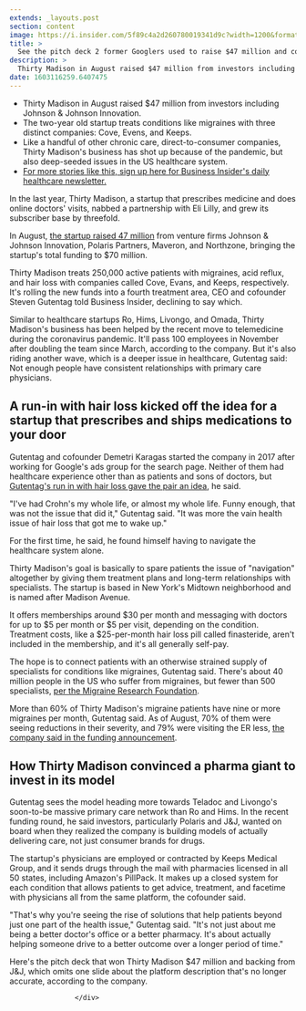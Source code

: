 ```yaml
--- 
extends: _layouts.post 
section: content 
image: https://i.insider.com/5f89c4a2d260780019341d9c?width=1200&format=jpeg 
title: > 
  See the pitch deck 2 former Googlers used to raise $47 million and convince Johnson & Johnson to bet on the hottest part of healthcare 
description: > 
  Thirty Madison in August raised $47 million from investors including Johnson & Johnson Innovation.Thirty Madison treats 250,000 active patients with migraines, acid reflux, and hair loss with companies called Cove, Evans, and Keeps, respectively.Treatment costs, like a $25-per-month hair loss pill called finasteride, aren't included in the membership, and it's all generally self-pay."That's why you're seeing the rise of solutions that help patients beyond just one part of the health issue," Gutentag said.Here's the pitch deck that won Thirty Madison $47 million and backing from J&J, which omits one slide about the platform description that's no longer accurate, according to the company. 
date: 1603116259.6407475 
--- 
```

<div><ul class="summary-list">
<li>Thirty Madison in August raised $47 million from investors including Johnson &amp; Johnson Innovation.</li>
<li>The two-year old startup treats conditions like migraines with three distinct companies: Cove, Evens, and Keeps.</li>
<li>Like a handful of other chronic care, direct-to-consumer companies, Thirty Madison's business has shot up because of the pandemic, but also deep-seeded issues in the US healthcare system.</li>
<li><a href="http://newsletter.businessinsider.com/join/4np/newsletter.businessinsider.com/join/4np/insider-healthcare">For more stories like this, sign up here for Business Insider's daily healthcare newsletter.</a></li>
</ul>
<p id="gpt-slideshow-healthcare-mobile_in_post_ad-fluid-1" class="ad ad-wrapper fluid in-post only-mobile"></p>

<p id="gpt-slideshow-healthcare-desktop_in_post_ad-fluid-1" class="ad ad-wrapper fluid in-post only-desktop"></p>
<p>In the last year, Thirty Madison, a startup that prescribes medicine and does online doctors' visits, nabbed a partnership with Eli Lilly, and grew its subscriber base by threefold.</p><p>In August, <a href="https://www.prnewswire.com/news-releases/thirty-madison-raises-47m-in-series-b-financing-from-polaris-partners-johnson--johnson-innovation--jjdc-inc-and-existing-investors-301112415.html?tc=eml_cleartime">the startup raised 47 million</a> from venture firms Johnson &amp; Johnson Innovation, Polaris Partners, Maveron, and Northzone, bringing the startup's total funding to $70 million.&#160;</p><p>Thirty Madison treats 250,000 active patients with migraines, acid reflux, and hair loss with companies called Cove, Evans, and Keeps, respectively. It's rolling the new funds into a fourth treatment area, CEO and cofounder Steven Gutentag told Business Insider, declining to say which.</p><p>Similar to healthcare startups Ro, Hims, Livongo, and Omada, Thirty Madison's business has been helped by the recent move to telemedicine during the coronavirus pandemic. It'll pass 100 employees in November after doubling the team since March, according to the company. But it's also riding another wave, which is a deeper issue in healthcare, Gutentag said: Not enough people have consistent relationships with primary care physicians.&#160;</p><h2>A run-in with hair loss kicked off the idea for a startup that prescribes and ships medications to your door</h2><p>Gutentag and cofounder Demetri Karagas started the company in 2017 after working for Google's ads group for the search page. Neither of them had healthcare experience other than as patients and sons of doctors, but <a href="https://www.businessinsider.com/keeps-direct-to-consumer-approach-to-hair-loss-racked-up-75-million-in-funding-2018-8">Gutentag's run in with hair loss gave the pair an idea</a>, he said.</p><p>"I've had Crohn's my whole life, or almost my whole life. Funny enough, that was not the issue that did it," Gutentag said. "It was more the vain health issue of hair loss that got me to wake up."&#160;</p><p>For the first time, he said, he found himself having to navigate the healthcare system alone.&#160;</p><p>Thirty Madison's goal is basically to spare patients the issue of "navigation" altogether by giving them treatment plans and long-term relationships with specialists. The startup is based in New York's Midtown neighborhood and is named after Madison Avenue.</p>
<p id="gpt-slideshow-healthcare-mobile_in_post_ad-fluid-2" class="ad ad-wrapper fluid in-post only-mobile"></p>

<p id="gpt-slideshow-healthcare-desktop_in_post_ad-fluid-2" class="ad ad-wrapper fluid in-post only-desktop"></p>
<p>It offers memberships around $30 per month and messaging with doctors for up to $5 per month or $5 per visit, depending on the condition. Treatment costs, like a $25-per-month hair loss pill called finasteride, aren't included in the membership, and it's all generally self-pay.&#160;</p><p>The hope is to connect patients with an otherwise strained supply of specialists for conditions like migraines, Gutentag said. There's about 40 million people in the US who suffer from migraines, but fewer than 500 specialists, <a href="https://migraineresearchfoundation.org/about-migraine/migraine-facts/">per the Migraine Research Foundation</a>.&#160;</p><p>More than 60% of Thirty Madison's migraine patients have nine or more migraines per month, Gutentag said. As of August, 70% of them were seeing reductions in their severity, and 79% were visiting the ER less, <a href="https://www.prnewswire.com/news-releases/thirty-madison-raises-47m-in-series-b-financing-from-polaris-partners-johnson--johnson-innovation--jjdc-inc-and-existing-investors-301112415.html?tc=eml_cleartime">the company said in the funding announcement</a>.</p><h2><strong>How Thirty Madison convinced a pharma giant to invest in its model</strong></h2><p>Gutentag sees the model heading more towards Teladoc and Livongo's soon-to-be massive primary care network than Ro and Hims. In the recent funding round, he said investors, particularly Polaris and J&amp;J, wanted on board when they realized the company is building models of actually delivering care, not just consumer brands for drugs.</p><p>The startup's physicians are employed or contracted by Keeps Medical Group, and it sends drugs through the mail with pharmacies licensed in all 50 states, including Amazon's PillPack. It makes up a closed system for each condition that allows patients to get advice, treatment, and facetime with physicians all from the same platform, the cofounder said.</p><p>"That's why you're seeing the rise of solutions that help patients beyond just one part of the health issue," Gutentag said. "It's not just about me being a better doctor's office or a better pharmacy. It's about actually helping someone drive to a better outcome over a longer period of time."&#160;</p><p>Here's the pitch deck that won Thirty Madison $47 million and backing from J&amp;J, which omits one slide about the platform description that's no longer accurate, according to the company.</p>

                    </div>
